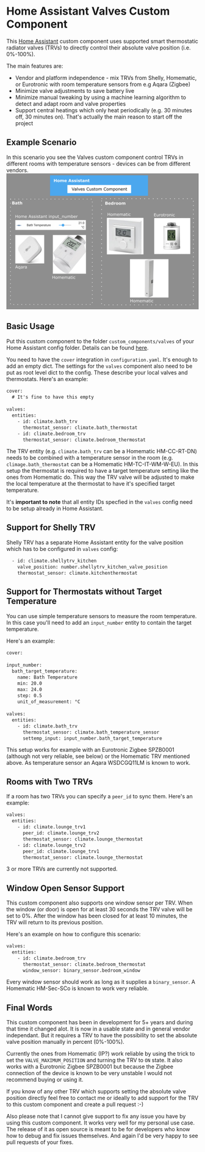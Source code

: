 # Home Assistant Valves Custom Component

This [Home Assistant](https://www.home-assistant.io/) custom component
uses supported smart thermostatic radiator valves (TRVs) to directly
control their absolute valve position (i.e. 0%-100%).

The main features are:
* Vendor and platform independence - mix TRVs from Shelly, Homematic,
  or Eurotronic with room temperature sensors from e.g Aqara (Zigbee)
* Minimize valve adjustments to save battery live
* Minimize manual tweaking by using a machine learning algorithm to
  detect and adapt room and valve properties
* Support central heatings which only heat periodically
  (e.g. 30 minutes off, 30 minutes on). That's actually the main reason to
  start off the project

## Example Scenario
In this scenario you see the Valves custom component control TRVs
in different rooms with temperature sensors - devices can be from
different vendors.
![Example Scenario](docs/example_scenario.png "Example Scenario")
## Basic Usage
Put this custom component to the folder `custom_components/valves` of
your Home Assistant config folder. Details can be found
[here](https://developers.home-assistant.io/docs/creating_integration_file_structure#where-home-assistant-looks-for-integrations).

You need to have the `cover` integration in `configuration.yaml`.
It's enough to add an empty dict. The settings for the `valves` component
also need to be put as root level dict to the config. These describe
your local valves and thermostats. Here's an example:

```
cover:
  # It's fine to have this empty

valves:
  entities:
    - id: climate.bath_trv
      thermostat_sensor: climate.bath_thermostat
    - id: climate.bedroom_trv
      thermostat_sensor: climate.bedroom_thermostat
```

The TRV entity (e.g. `climate.bath_trv` can be a Homematic HM-CC-RT-DN)
needs to be combined with a temperature sensor in the room
(e.g. `climage.bath_thermostat` can be a Homematic HM-TC-IT-WM-W-EU).
In this setup the thermostat is required to have a target temperature
setting like the ones from Homematic do. This way the TRV valve
will be adjusted to make the local temperature at the thermostat to
have it's specified target temperature.

It's **important to note** that all entity IDs specfied in the `valves`
config need to be setup already in Home Assistant.

## Support for Shelly TRV
Shelly TRV has a separate Home Assistant entity for the valve position
which has to be configured in `valves` config:

```
  - id: climate.shellytrv_kitchen
    valve_position: number.shellytrv_kitchen_valve_position
    thermostat_sensor: climate.kitchenthermostat
```

## Support for Thermostats without Target Temperature
You can use simple temperature sensors to measure the room temperature.
In this case you'll need to add an `input_number` entity to contain
the target temperature.

Here's an example:

```
cover:

input_number:
  bath_target_temperature:
    name: Bath Temperature
    min: 20.0
    max: 24.0
    step: 0.5
    unit_of_measurement: °C

valves:
  entities:
    - id: climate.bath_trv
      thermostat_sensor: climate.bath_temperature_sensor
      settemp_input: input_number.bath_target_temperature
```

This setup works for example with an Eurotronic Zigbee SPZB0001
(although not very reliable, see below) or the Homematic TRV mentioned
above. As temperature sensor an Aqara WSDCGQ11LM is known to work.

## Rooms with Two TRVs
If a room has two TRVs you can specify a `peer_id` to sync them.
Here's an example:

```
valves:
  entities:
    - id: climate.lounge_trv1
      peer_id: climate.lounge_trv2
      thermostat_sensor: climate.lounge_thermostat
    - id: climate.lounge_trv2
      peer_id: climate.lounge_trv1
      thermostat_sensor: climate.lounge_thermostat
```

3 or more TRVs are currently not supported.

## Window Open Sensor Support
This custom component also supports one window sensor per TRV.
When the window (or door) is open for at least 30 seconds the
TRV valve will be set to 0%. After the window has been closed for
at least 10 minutes, the TRV will return to its previous position.

Here's an example on how to configure this scenario:

```
valves:
  entities:
    - id: climate.bedroom_trv
      thermostat_sensor: climate.bedroom_thermostat
      window_sensor: binary_sensor.bedroom_window
```

Every window sensor should work as long as it supplies a `binary_sensor`.
A Homematic HM-Sec-SCo is known to work very reliable.

## Final Words
This custom component has been in development for 5+ years and during
that time it changed alot. It is now in a usable state and in
general vendor independant. But it requires a TRV to have the
possibility to set the absolute valve position manually in
percent (0%-100%).

Currently the ones from Homematic (IP?) work reliable by using the
trick to set the `VALVE_MAXIMUM_POSITION` and turning the TRV to
`ON` state. It also works with a Eurotronic Zigbee SPZB0001 but
because the Zigbee connection of the device is known to be very unstable
I would not recommend buying or using it.

If you know of any other TRV which supports setting the absolute valve
position directly feel free to contact me or ideally to add support for
the TRV to this custom component and create a pull request :-)

Also please note that I cannot give support to fix any issue you have
by using this custom component. It works very well for my personal
use case. The release of it as open source is meant to be for
developers who know how to debug and fix issues themselves.
And again I'd be very happy to see pull requests of your fixes.
